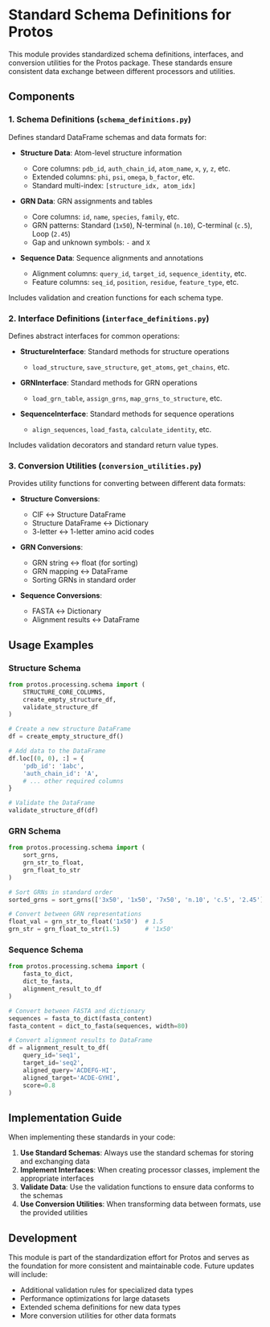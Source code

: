 # Standard Schema Definitions for Protos

This module provides standardized schema definitions, interfaces, and conversion utilities for the Protos package. These standards ensure consistent data exchange between different processors and utilities.

## Components

### 1. Schema Definitions (`schema_definitions.py`)

Defines standard DataFrame schemas and data formats for:

- **Structure Data**: Atom-level structure information
  - Core columns: `pdb_id`, `auth_chain_id`, `atom_name`, `x`, `y`, `z`, etc.
  - Extended columns: `phi`, `psi`, `omega`, `b_factor`, etc.
  - Standard multi-index: `[structure_idx, atom_idx]`

- **GRN Data**: GRN assignments and tables
  - Core columns: `id`, `name`, `species`, `family`, etc.
  - GRN patterns: Standard (`1x50`), N-terminal (`n.10`), C-terminal (`c.5`), Loop (`2.45`)
  - Gap and unknown symbols: `-` and `X`

- **Sequence Data**: Sequence alignments and annotations
  - Alignment columns: `query_id`, `target_id`, `sequence_identity`, etc.
  - Feature columns: `seq_id`, `position`, `residue`, `feature_type`, etc.

Includes validation and creation functions for each schema type.

### 2. Interface Definitions (`interface_definitions.py`)

Defines abstract interfaces for common operations:

- **StructureInterface**: Standard methods for structure operations
  - `load_structure`, `save_structure`, `get_atoms`, `get_chains`, etc.

- **GRNInterface**: Standard methods for GRN operations
  - `load_grn_table`, `assign_grns`, `map_grns_to_structure`, etc.

- **SequenceInterface**: Standard methods for sequence operations
  - `align_sequences`, `load_fasta`, `calculate_identity`, etc.

Includes validation decorators and standard return value types.

### 3. Conversion Utilities (`conversion_utilities.py`)

Provides utility functions for converting between different data formats:

- **Structure Conversions**:
  - CIF ↔ Structure DataFrame
  - Structure DataFrame ↔ Dictionary
  - 3-letter ↔ 1-letter amino acid codes

- **GRN Conversions**:
  - GRN string ↔ float (for sorting)
  - GRN mapping ↔ DataFrame
  - Sorting GRNs in standard order

- **Sequence Conversions**:
  - FASTA ↔ Dictionary
  - Alignment results ↔ DataFrame

## Usage Examples

### Structure Schema

```python
from protos.processing.schema import (
    STRUCTURE_CORE_COLUMNS,
    create_empty_structure_df,
    validate_structure_df
)

# Create a new structure DataFrame
df = create_empty_structure_df()

# Add data to the DataFrame
df.loc[(0, 0), :] = {
    'pdb_id': '1abc',
    'auth_chain_id': 'A',
    # ... other required columns
}

# Validate the DataFrame
validate_structure_df(df)
```

### GRN Schema

```python
from protos.processing.schema import (
    sort_grns,
    grn_str_to_float,
    grn_float_to_str
)

# Sort GRNs in standard order
sorted_grns = sort_grns(['3x50', '1x50', '7x50', 'n.10', 'c.5', '2.45'])

# Convert between GRN representations
float_val = grn_str_to_float('1x50')  # 1.5
grn_str = grn_float_to_str(1.5)       # '1x50'
```

### Sequence Schema

```python
from protos.processing.schema import (
    fasta_to_dict,
    dict_to_fasta,
    alignment_result_to_df
)

# Convert between FASTA and dictionary
sequences = fasta_to_dict(fasta_content)
fasta_content = dict_to_fasta(sequences, width=80)

# Convert alignment results to DataFrame
df = alignment_result_to_df(
    query_id='seq1',
    target_id='seq2',
    aligned_query='ACDEFG-HI',
    aligned_target='ACDE-GYHI',
    score=0.8
)
```

## Implementation Guide

When implementing these standards in your code:

1. **Use Standard Schemas**: Always use the standard schemas for storing and exchanging data
2. **Implement Interfaces**: When creating processor classes, implement the appropriate interfaces
3. **Validate Data**: Use the validation functions to ensure data conforms to the schemas
4. **Use Conversion Utilities**: When transforming data between formats, use the provided utilities

## Development

This module is part of the standardization effort for Protos and serves as the foundation for more consistent and maintainable code. Future updates will include:

- Additional validation rules for specialized data types
- Performance optimizations for large datasets
- Extended schema definitions for new data types
- More conversion utilities for other data formats
